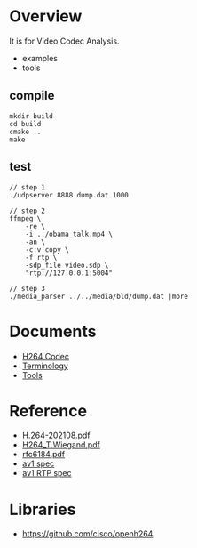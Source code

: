 # Overview

It is for Video Codec Analysis.

* examples
* tools

## compile

```
mkdir build
cd build
cmake ..
make
```

## test

```
// step 1
./udpserver 8888 dump.dat 1000

// step 2
ffmpeg \
    -re \
    -i ../obama_talk.mp4 \
    -an \
    -c:v copy \
    -f rtp \
    -sdp_file video.sdp \
    "rtp://127.0.0.1:5004"

// step 3
./media_parser ../../media/bld/dump.dat |more

```



# Documents

* [H264 Codec](./doc/h264.md)
* [Terminology](./doc/terms.md)
* [Tools](./doc/tools.md)

# Reference
* [H.264-202108.pdf](./refer/H.264-202108.pdf)
* [H264_T.Wiegand.pdf](./refer/H264_T.Wiegand.pdf)
* [rfc6184.pdf](./refer/rfc6184.pdf)
* [av1 spec](https://github.com/AOMediaCodec/av1-spec)
* [av1 RTP spec](https://aomediacodec.github.io/av1-rtp-spec/)

# Libraries
* https://github.com/cisco/openh264
